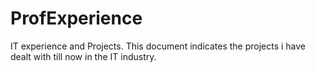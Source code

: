 # ProfExperience
IT experience and Projects.
This document indicates the projects i have dealt with till now in the IT industry.

